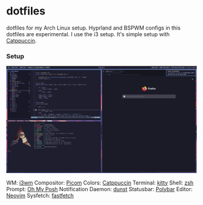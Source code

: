 # dotfiles

dotfiles for my Arch Linux setup. Hyprland and BSPWM configs in this dotfiles are experimental. I use the i3 setup. It's simple setup with [Catppuccin](https://github.com/catppuccin/catppuccin).

### Setup

![i3 Screenshot](https://raw.githubusercontent.com/moonbrooke/dotfiles/refs/heads/main/assets/screenshot_2024-Nov-08-10-52-52_maim.png)

WM: [i3wm](https://i3wm.org/)
Compositor: [Picom](https://picom.app/)
Colors: [Catppuccin](https://github.com/catppuccin/catppuccin)
Terminal: [kitty](https://sw.kovidgoyal.net/kitty/)
Shell: [zsh](https://www.zsh.org/)
Prompt: [Oh My Posh](https://ohmyposh.dev/)
Notification Daemon: [dunst](https://github.com/dunst-project/dunst)
Statusbar: [Polybar](https://github.com/polybar/polybar)
Editor: [Neovim](https://neovim.io/)
Sysfetch: [fastfetch](https://github.com/fastfetch-cli/fastfetch)
